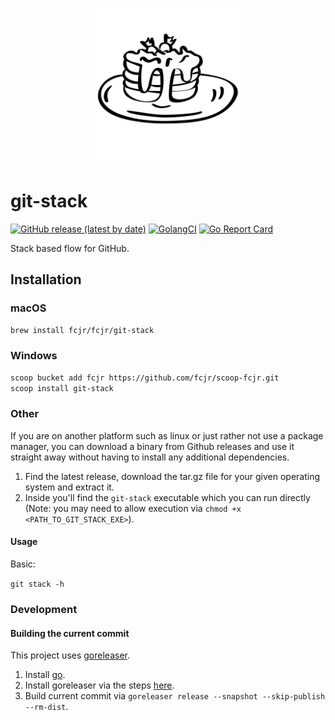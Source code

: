<p align="center">
<img src="img/logo.svg" alt="git-stack logo" height=250>
</p>

# git-stack

[![GitHub release (latest by date)][release-img]][release]
[![GolangCI][golangci-lint-img]][golangci-lint]
[![Go Report Card][report-card-img]][report-card]

Stack based flow for GitHub.

## Installation

### macOS

```sh
brew install fcjr/fcjr/git-stack
```

### Windows

```sh
scoop bucket add fcjr https://github.com/fcjr/scoop-fcjr.git
scoop install git-stack
```

### Other

If you are on another platform such as linux or just rather not use a package manager, you can download a binary from Github releases and use it straight away without having to install any additional dependencies.

1) Find the latest release, download the tar.gz file for your given operating system and extract it.
2) Inside you'll find the `git-stack` executable which you can run directly (Note: you may need to allow execution via `chmod +x <PATH_TO_GIT_STACK_EXE>`).


#### Usage
Basic:

`git stack -h`

### Development

#### Building the current commit

This project uses [goreleaser](https://github.com/goreleaser/goreleaser/).

 1) Install [go](https://golang.org/doc/install).
 2) Install goreleaser via the steps [here](https://goreleaser.com/install/).
 3) Build current commit via `goreleaser release --snapshot --skip-publish --rm-dist`.

[release-img]: https://img.shields.io/github/v/release/fcjr/git-stack
[release]: https://github.com/fcjr/git-stack/releases
[golangci-lint-img]: https://github.com/fcjr/git-stack/actions/workflows/lint.yaml/badge.svg?branch=main
[golangci-lint]: https://github.com/fcjr/git-stack/actions/workflows/lint.yaml?query=branch%3Amain
[report-card-img]: https://goreportcard.com/badge/github.com/fcjr/git-stack
[report-card]: https://goreportcard.com/report/github.com/fcjr/git-stack